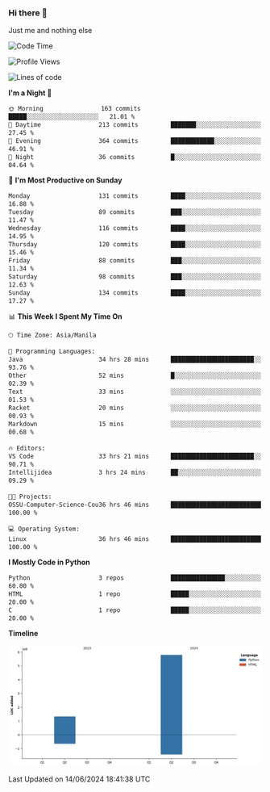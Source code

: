 ### Hi there 👋

Just me and nothing else


<!--START_SECTION:waka-->
![Code Time](http://img.shields.io/badge/Code%20Time-382%20hrs%204%20mins-blue)

![Profile Views](http://img.shields.io/badge/Profile%20Views-26-blue)

![Lines of code](https://img.shields.io/badge/From%20Hello%20World%20I%27ve%20Written-7.1%20million%20lines%20of%20code-blue)

**I'm a Night 🦉** 

```text
🌞 Morning                163 commits         █████░░░░░░░░░░░░░░░░░░░░   21.01 % 
🌆 Daytime                213 commits         ███████░░░░░░░░░░░░░░░░░░   27.45 % 
🌃 Evening                364 commits         ████████████░░░░░░░░░░░░░   46.91 % 
🌙 Night                  36 commits          █░░░░░░░░░░░░░░░░░░░░░░░░   04.64 % 
```
📅 **I'm Most Productive on Sunday** 

```text
Monday                   131 commits         ████░░░░░░░░░░░░░░░░░░░░░   16.88 % 
Tuesday                  89 commits          ███░░░░░░░░░░░░░░░░░░░░░░   11.47 % 
Wednesday                116 commits         ████░░░░░░░░░░░░░░░░░░░░░   14.95 % 
Thursday                 120 commits         ████░░░░░░░░░░░░░░░░░░░░░   15.46 % 
Friday                   88 commits          ███░░░░░░░░░░░░░░░░░░░░░░   11.34 % 
Saturday                 98 commits          ███░░░░░░░░░░░░░░░░░░░░░░   12.63 % 
Sunday                   134 commits         ████░░░░░░░░░░░░░░░░░░░░░   17.27 % 
```


📊 **This Week I Spent My Time On** 

```text
🕑︎ Time Zone: Asia/Manila

💬 Programming Languages: 
Java                     34 hrs 28 mins      ███████████████████████░░   93.76 % 
Other                    52 mins             █░░░░░░░░░░░░░░░░░░░░░░░░   02.39 % 
Text                     33 mins             ░░░░░░░░░░░░░░░░░░░░░░░░░   01.53 % 
Racket                   20 mins             ░░░░░░░░░░░░░░░░░░░░░░░░░   00.93 % 
Markdown                 15 mins             ░░░░░░░░░░░░░░░░░░░░░░░░░   00.68 % 

🔥 Editors: 
VS Code                  33 hrs 21 mins      ███████████████████████░░   90.71 % 
Intellijidea             3 hrs 24 mins       ██░░░░░░░░░░░░░░░░░░░░░░░   09.29 % 

🐱‍💻 Projects: 
OSSU-Computer-Science-Cou36 hrs 46 mins      █████████████████████████   100.00 % 

💻 Operating System: 
Linux                    36 hrs 46 mins      █████████████████████████   100.00 % 
```

**I Mostly Code in Python** 

```text
Python                   3 repos             ███████████████░░░░░░░░░░   60.00 % 
HTML                     1 repo              █████░░░░░░░░░░░░░░░░░░░░   20.00 % 
C                        1 repo              █████░░░░░░░░░░░░░░░░░░░░   20.00 % 
```



**Timeline**

![Lines of Code chart](https://raw.githubusercontent.com/brutist/brutist/main/assets/bar_graph.png)


 Last Updated on 14/06/2024 18:41:38 UTC
<!--END_SECTION:waka-->
